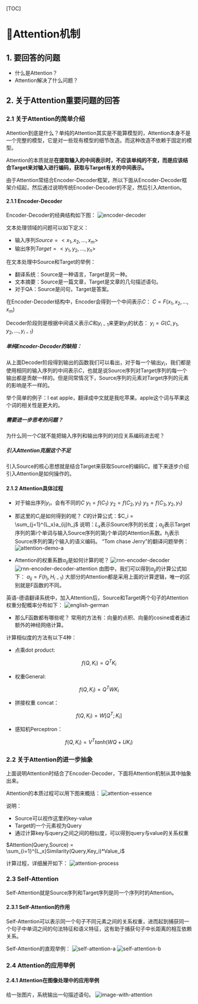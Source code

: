 [TOC]

# Attention机制

## 1. 要回答的问题

- 什么是Attention？
- Attention解决了什么问题？

## 2. 关于Attention重要问题的回答

### 2.1 关于Attention的简单介绍

Attention到底是什么？单纯的Attention其实是不能算模型的，Attention本身不是一个完整的模型，它是对一些现有模型的细节改造。而这种改造不依赖于固定的模型。

Attention的本质就是**在提取输入的中间表示时，不应该单纯的不变，而是应该结合Target来对输入进行编码，获取与Target有关的中间表示。**

由于Attention常结合Encoder-Decoder框架，所以下面从Encoder-Decoder框架介绍起，然后通过说明传统Encoder-Decoder的不足，然后引入Attention。

#### 2.1.1 Encoder-Decoder

Encoder-Decoder的经典结构如下图：
![encoder-decoder](./images/nlp-encoder-decoder-base.jpg)

文本处理领域的问题可以如下定义：

- 输入序列$Source=<x_1,x_2,...,x_m>$
- 输出序列$Target=<y_1,y_2,...,y_n>$

在文本处理中Source和Target的举例：

- 翻译系统：Source是一种语言，Target是另一种。
- 文本摘要：Source是一篇文章，Target是文章的几句描述语句。
- 对于QA：Source是问句，Target是答案。
  
在Encoder-Decoder结构中，Encoder会得到一个中间表示$C$：
$C=F(x_1,x_2,...,x_m)$

Decoder阶段则是根据中间语义表示$C$和$y_{i-1}$来更新$y_i$的状态：
$y_i = G(C,y_1,y_2,...,y_{i-1})$

##### 单纯Encoder-Decoder的缺陷：

从上面Decoder阶段得到输出的函数我们可以看出，对于每一个输出$y_i$，我们都是使用相同的输入序列的中间表示$C$，也就是说Source序列对Target序列的每一个输出都是贡献一样的。但是同常情况下，Source序列的元素对Target序列的元素的影响是不一样的。

举个简单的例子：I eat apple，翻译成中文就是我吃苹果。apple这个词与苹果这个词的相关性是更大的。

##### 需要进一步思考的问题？

为什么同一个$C$就不能把输入序列和输出序列的对应关系编码进去呢？

##### 引入Attention克服这个不足

引入Source的核心思想就是结合Target来获取Source的编码$C$。接下来逐步介绍引入Attention是如何操作的。

#### 2.1.2 Attention具体过程

- 对于输出序列$y_i$，会有不同的$C$
$y_1 = f(C_1)$
$y_2 = f(C_2,y_1)$
$y_3 = f(C_3,y_2,y_1)$

- 那这里的$C_i$是如何得到的呢？
$C$的计算公式：$C_i = \sum_{j=1}^{L_x}a_{ij}h_j$
说明：$L_x$表示Source序列的长度；$a_{ij}$表示Target序列的第i个单词与输入Source序列的第j个单词的Attention系数。$h_j$表示Source序列的第j个输入的语义编码。
“Tom chase Jerry”的翻译问题举例：
![attention-demo-a](./images/attention-demo-a.jpg)

- Attention的权重系数$a_{ij}$是如何计算的呢？
![rnn-encoder-decoder](./images/rnn-encoder-decoder.jpg)
![rnn-encoder-decoder-attention](./images/rnn-encoder-decoder-attention.jpg)
由图中，我们可以得到$a_{ij}$的计算公式如下：
$a_{ij} = F(h_j,H_{i-1})$
大部分的Attention都是采用上面的计算逻辑，唯一的区别就是F函数的不同。

英语-德语翻译系统中，加入Attention后，Source和Target两个句子的Attention权重分配概率分布如下：
![english-german](./images/english-german.jpg)

- 那么F函数都有哪些呢？
常用的方法有：向量的点积、向量的cosine或者通过额外的神经网络计算。

计算相似度的方法有以下4种：

- 点乘dot product:

$$f(Q,K_i) = Q^TK_i$$

- 权重General:

$$f(Q,K_i) = Q^TWK_i$$

- 拼接权重 concat：
  
$$f(Q,K_i) = W[Q^T;K_i]$$

- 感知机Perceptron：

$$f(Q,K_i) = V^Ttanh(WQ+UK_i)$$

### 2.2 关于Attention的进一步抽象

上面说明Attention时结合了Encoder-Decoder，下面将Attention机制从其中抽象出来。

Attention的本质过程可以用下图来概括：
![attention-essence](./images/attention-essence.jpg)

说明：

- Source可以视作这里的key-value
- Target的一个元素视为Query
- 通过计算key与query之间之间的相似度，可以得到query与value的关系权重

$Attention(Query,Source) = \sum_{i=1}^{L_x}Similarity(Query,Key_i)*Value_i$

计算过程，详细展开如下：
![attention-process](./images/attention-process.jpg)

### 2.3 Self-Attention

Self-Attention就是Source序列和Target序列是同一个序列时的Attention。

#### 2.3.1 Self-Attention的作用

Self-Attention可以表示同一个句子不同元素之间的关系权重，进而起到捕获同一个句子中单词之间的句法特征和语义特征，这有助于捕获句子中长距离的相互依赖关系。

Self-Attention的直观举例：
![self-attention-a](./images/self-attention-a.jpg)
![self-attention-b](./images/self-attention-b.jpg)

### 2.4 Attention的应用举例

#### 2.4.1 Attention在图像处理中的应用举例

给一张图片，系统输出一句描述语句。
![image-with-attention](./images/image-attention.jpg)